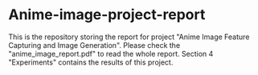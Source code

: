 # Anime-image-project-report
This is the repository storing the report for project "Anime Image Feature Capturing and Image Generation". Please check the "anime_image_report.pdf" to read the whole report. Section 4 "Experiments" contains the results of this project.